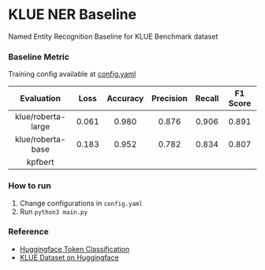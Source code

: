 # KLUE NER Baseline

Named Entity Recognition Baseline for KLUE Benchmark dataset

### Baseline Metric

Training config available at [config.yaml](./config.yaml)

|     Evaluation     | Loss  | Accuracy | Precision | Recall | F1 Score |
| :----------------: | :---: | :------: | :-------: | :----: | :------: |
| klue/roberta-large | 0.061 |  0.980   |   0.876   | 0.906  |  0.891   |
| klue/roberta-base  | 0.183 |  0.952   |   0.782   | 0.834  |  0.807   |
|      kpfbert       |       |          |           |        |          |

### How to run

1. Change configurations in `config.yaml`
2. Run `python3 main.py`

### Reference

- [Huggingface Token Classification](https://github.com/huggingface/notebooks/blob/main/examples/token_classification.ipynb)
- [KLUE Dataset on Huggingface](https://huggingface.co/datasets/klue)
